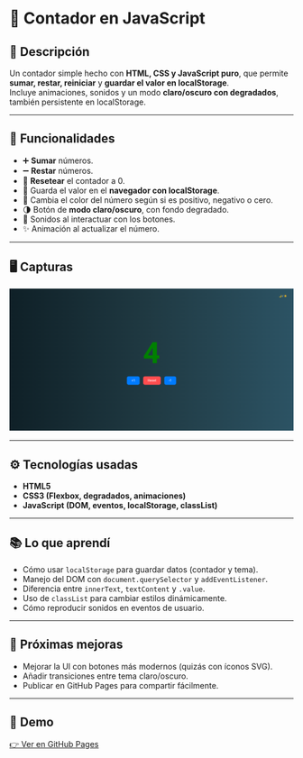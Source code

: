# 🧮 Contador en JavaScript  

## 📌 Descripción  
Un contador simple hecho con **HTML, CSS y JavaScript puro**, que permite **sumar, restar, reiniciar** y **guardar el valor en localStorage**.  
Incluye animaciones, sonidos y un modo **claro/oscuro con degradados**, también persistente en localStorage.  

---

## 🚀 Funcionalidades  
- ➕ **Sumar** números.  
- ➖ **Restar** números.  
- 🔄 **Resetear** el contador a 0.  
- 💾 Guarda el valor en el **navegador con localStorage**.  
- 🎨 Cambia el color del número según si es positivo, negativo o cero.  
- 🌗 Botón de **modo claro/oscuro**, con fondo degradado.  
- 🎵 Sonidos al interactuar con los botones.  
- ✨ Animación al actualizar el número.  

---

## 🖥️ Capturas  
![Preview del contador](./screenshot.png)  

---

## ⚙️ Tecnologías usadas  
- **HTML5**  
- **CSS3 (Flexbox, degradados, animaciones)**  
- **JavaScript (DOM, eventos, localStorage, classList)**  

---

## 📚 Lo que aprendí  
- Cómo usar `localStorage` para guardar datos (contador y tema).  
- Manejo del DOM con `document.querySelector` y `addEventListener`.  
- Diferencia entre `innerText`, `textContent` y `.value`.  
- Uso de `classList` para cambiar estilos dinámicamente.  
- Cómo reproducir sonidos en eventos de usuario.  

---

## 🚩 Próximas mejoras  
- Mejorar la UI con botones más modernos (quizás con íconos SVG).  
- Añadir transiciones entre tema claro/oscuro.  
- Publicar en GitHub Pages para compartir fácilmente.  

---

## 🔗 Demo  
[👉 Ver en GitHub Pages](https://TU-USUARIO.github.io/contador-js/)  
